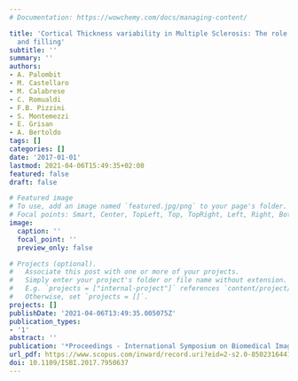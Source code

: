 ```yaml
---
# Documentation: https://wowchemy.com/docs/managing-content/

title: 'Cortical Thickness variability in Multiple Sclerosis: The role of lesion segmentation
  and filling'
subtitle: ''
summary: ''
authors:
- A. Palombit
- M. Castellaro
- M. Calabrese
- C. Romualdi
- F.B. Pizzini
- S. Montemezzi
- E. Grisan
- A. Bertoldo
tags: []
categories: []
date: '2017-01-01'
lastmod: 2021-04-06T15:49:35+02:00
featured: false
draft: false

# Featured image
# To use, add an image named `featured.jpg/png` to your page's folder.
# Focal points: Smart, Center, TopLeft, Top, TopRight, Left, Right, BottomLeft, Bottom, BottomRight.
image:
  caption: ''
  focal_point: ''
  preview_only: false

# Projects (optional).
#   Associate this post with one or more of your projects.
#   Simply enter your project's folder or file name without extension.
#   E.g. `projects = ["internal-project"]` references `content/project/deep-learning/index.md`.
#   Otherwise, set `projects = []`.
projects: []
publishDate: '2021-04-06T13:49:35.005075Z'
publication_types:
- '1'
abstract: ''
publication: '*Proceedings - International Symposium on Biomedical Imaging*'
url_pdf: https://www.scopus.com/inward/record.uri?eid=2-s2.0-85023164418&doi=10.1109%2fISBI.2017.7950637&partnerID=40&md5=23cda042726da45533f543a7e6e664a6
doi: 10.1109/ISBI.2017.7950637
---
```

